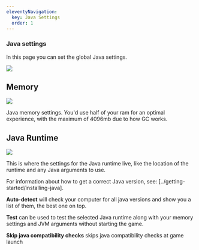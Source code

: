 ```yaml
---
eleventyNavigation:
  key: Java Settings
  order: 1
--- 
```


### Java settings

In this page you can set the global Java settings.

![](/img/Java-settings.png)


## Memory

![](/img/Java-settings-memory.png)

Java memory settings. You'd use half of your ram for an optimal experience, with the maximum of 4096mb due to how GC works.

## Java Runtime
![](/img/Java-settings-runtime.png)

This is where the settings for the Java runtime live, like the location of the runtime and any Java arguments to use.

For information about how to get a correct Java version, see: [../getting-started/installing-java].

**Auto-detect** will check your computer for all java versions and show you a list of them, the best one on top.

**Test** can be used to test the selected Java runtime along with your memory settings and JVM arguments without starting the game.

**Skip java compatibility checks** skips java compatibility checks at game launch
